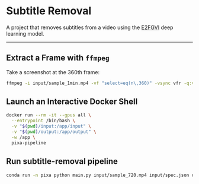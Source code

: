 # Subtitle Removal
A project that removes subtitles from a video using the [E2FGVI](https://github.com/hitachinsk/E2FGVI) deep learning model.

---

## Extract a Frame with `ffmpeg`

Take a screenshot at the 360th frame:

```bash
ffmpeg -i input/sample_1min.mp4 -vf "select=eq(n\,360)" -vsync vfr -q:v 2 frame.jpg
```

## Launch an Interactive Docker Shell
```bash
docker run --rm -it --gpus all \
  --entrypoint /bin/bash \
  -v "$(pwd)/input:/app/input" \
  -v "$(pwd)/output:/app/output" \
  -w /app \
  pixa-pipeline
```

## Run subtitle-removal pipeline
```bash
conda run -n pixa python main.py input/sample_720.mp4 input/spec.json output/result.mp4
```
